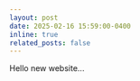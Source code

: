 ```yaml
---
layout: post
date: 2025-02-16 15:59:00-0400
inline: true
related_posts: false
---
```


Hello new website...
